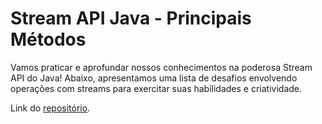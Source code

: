 # Stream API Java - Principais Métodos

Vamos praticar e aprofundar nossos conhecimentos na poderosa Stream API do Java!
Abaixo, apresentamos uma lista de desafios envolvendo operações com streams para exercitar suas habilidades e criatividade.

Link do [repositório](https://github.com/digitalinnovationone/ganhando_produtividade_com_Stream_API_Java/tree/master/src/stream_api#stream-api-java---principais-m%C3%A9todos).


